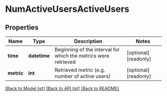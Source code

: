 # NumActiveUsersActiveUsers

## Properties
Name | Type | Description | Notes
------------ | ------------- | ------------- | -------------
**time** | **datetime** | Beginning of the interval for which the metrics were retrieved | [optional] [readonly] 
**metric** | **int** | Retrieved metric (e.g. number of active users) | [optional] [readonly] 

[[Back to Model list]](../README.md#documentation-for-models) [[Back to API list]](../README.md#documentation-for-api-endpoints) [[Back to README]](../README.md)


